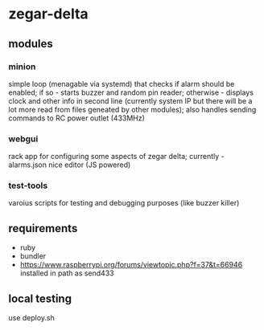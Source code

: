# zegar-delta

## modules
### minion
simple loop (menagable via systemd) that checks if alarm should be enabled; if so - starts buzzer and random pin reader; otherwise - displays clock and other info in second line (currently system IP but there will be a lot more read from files geneated by other modules); also handles sending commands to RC power outlet (433MHz)
### webgui
rack app for configuring some aspects of zegar delta; currently - alarms.json nice editor (JS powered)
### test-tools
varoius scripts for testing and debugging purposes (like buzzer killer)

## requirements
- ruby
- bundler
- https://www.raspberrypi.org/forums/viewtopic.php?f=37&t=66946 installed in path as send433

## local testing
use deploy.sh
